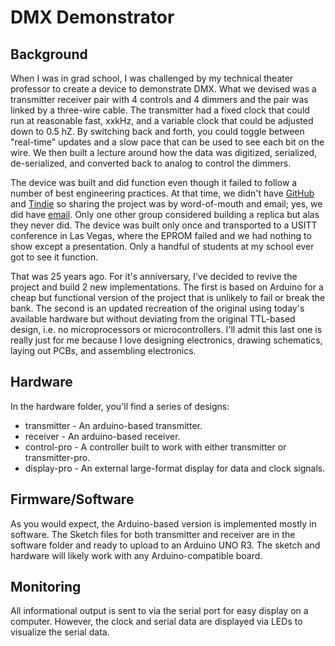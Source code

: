 # DMX Demonstrator

## Background

When I was in grad school, I was challenged by my technical theater professor to create a device to demonstrate DMX. What we devised was a transmitter receiver pair with 4 controls and 4 dimmers and the pair was linked by a three-wire cable. The transmitter had a fixed clock that could run at reasonable fast, xxkHz, and a variable clock that could be adjusted down to 0.5 hZ. By switching back and forth, you could toggle between "real-time" updates and a slow pace that can be used to see each bit on the wire. We then built a lecture around how the data was digitized, serialized, de-serialized, and converted back to analog to control the dimmers.

The device was built and did function even though it failed to follow a number of best engineering practices. At that time, we didn't have [GitHub](https://github.com/) and [Tindie](https://www.tindie.com/) so sharing the project was by word-of-mouth and email; yes, we did have [email](https://en.wikipedia.org/wiki/Email). Only one other group considered building a replica but alas they never did. The device was built only once and transported to a USITT conference in Las Vegas, where the EPROM failed and we had nothing to show except a presentation. Only a handful of students at my school ever got to see it function.

That was 25 years ago. For it's anniversary, I've decided to revive the project and build 2 new implementations. The first is based on Arduino for a cheap but functional version of the project that is unlikely to fail or break the bank. The second is an updated recreation of the original using today's available hardware but without deviating from the original TTL-based design, i.e. no microprocessors or microcontrollers. I'll admit this last one is really just for me because I love designing electronics, drawing schematics, laying out PCBs, and assembling electronics.

## Hardware

In the hardware folder, you'll find a series of designs:

- transmitter - An arduino-based transmitter.
- receiver - An arduino-based receiver.
- control-pro - A controller built to work with either transmitter or transmitter-pro.
- display-pro - An external large-format display for data and clock signals.

## Firmware/Software

As you would expect, the Arduino-based version is implemented mostly in software. The Sketch files for both transmitter and receiver are in the software folder and ready to upload to an Arduino UNO R3. The sketch and hardware will likely work with any Arduino-compatible board.

## Monitoring

All informational output is sent to via the serial port for easy display on a computer. However, the clock and serial data are displayed via LEDs to visualize the serial data.
